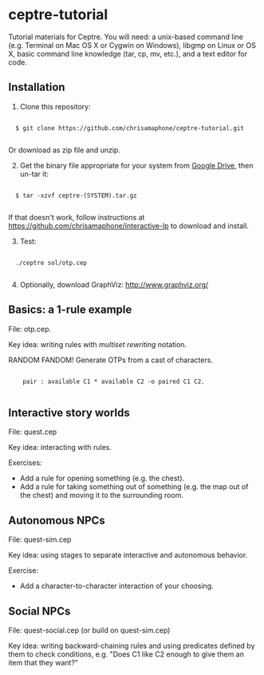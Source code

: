 # ceptre-tutorial
Tutorial materials for Ceptre. You will need: a unix-based command line
(e.g. Terminal on Mac OS X or Cygwin on Windows), libgmp on
Linux or OS X, basic command line knowledge (tar, cp, mv, etc.), and a text
editor for code.

## Installation

1. Clone this repository: 

  <code>
  $ git clone https://github.com/chrisamaphone/ceptre-tutorial.git
  </code>

  Or download as zip file and unzip.


2. Get the binary file appropriate for your system from [Google
   Drive](https://drive.google.com/drive/u/1/folders/0B6BJA78gViuAN3A0WlVkdXBjMk0), then
   un-tar it:
  
  <code>
  $ tar -xzvf ceptre-(SYSTEM).tar.gz
  </code>

  If that doesn't work, follow instructions at https://github.com/chrisamaphone/interactive-lp
    to download and install.

3. Test: 

  <code>
  ./ceptre sol/otp.cep
  </code>

4. Optionally, download GraphViz: http://www.graphviz.org/ 

## Basics: a 1-rule example

File: otp.cep.

Key idea: writing rules with *multiset rewriting* notation.

RANDOM FANDOM! Generate OTPs from a cast of characters.

   <code>
    pair : available C1 * available C2 -o paired C1 C2.
   </code>


## Interactive story worlds

File: quest.cep

Key idea: interacting with rules.

Exercises:

- Add a rule for opening something (e.g. the chest).
- Add a rule for taking something out of something (e.g. the map out of the
  chest) and moving it to the surrounding room.


## Autonomous NPCs

File: quest-sim.cep

Key idea: using stages to separate interactive and autonomous behavior.

Exercise:
- Add a character-to-character interaction of your choosing.

## Social NPCs

File: quest-social.cep (or build on quest-sim.cep)

Key idea: writing backward-chaining rules and using predicates defined by
them to check conditions, e.g. "Does C1 like C2 enough to give them an item
that they want?"





